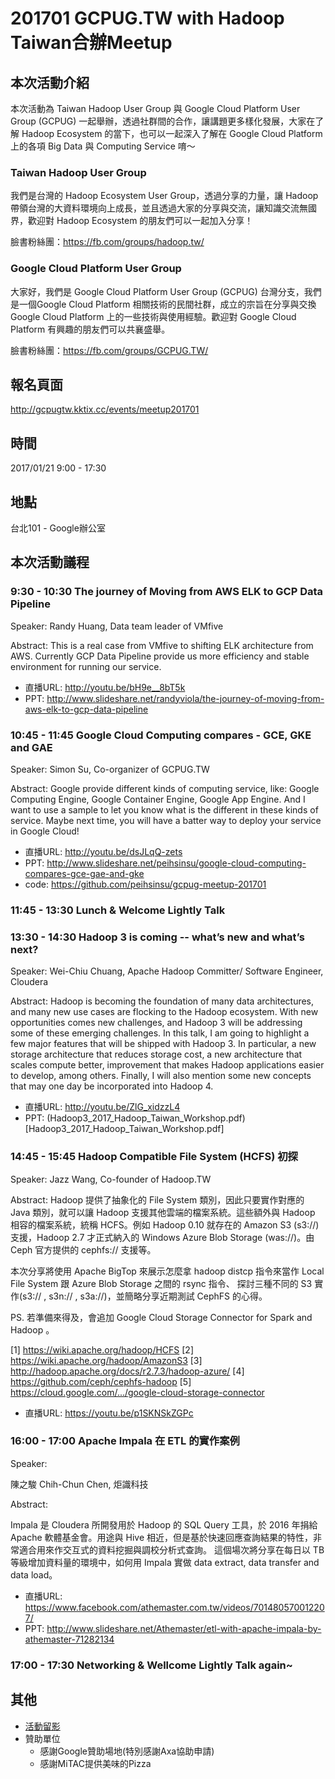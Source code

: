 # 201701 GCPUG.TW with Hadoop Taiwan合辦Meetup

## 本次活動介紹
本次活動為 Taiwan Hadoop User Group 與 Google Cloud Platform User Group (GCPUG) 一起舉辦，透過社群間的合作，讓講題更多樣化發展，大家在了解 Hadoop Ecosystem 的當下，也可以一起深入了解在 Google Cloud Platform 上的各項 Big Data 與 Computing Service 唷～

 
### Taiwan Hadoop User Group
我們是台灣的 Hadoop Ecosystem User Group，透過分享的力量，讓 Hadoop 帶領台灣的大資料環境向上成長，並且透過大家的分享與交流，讓知識交流無國界，歡迎對 Hadoop Ecosystem 的朋友們可以一起加入分享！

臉書粉絲團：https://fb.com/groups/hadoop.tw/

### Google Cloud Platform User Group
大家好，我們是 Google Cloud Platform User Group (GCPUG) 台灣分支，我們是一個Google Cloud Platform 相關技術的民間社群，成立的宗旨在分享與交換 Google Cloud Platform 上的一些技術與使用經驗。歡迎對 Google Cloud Platform 有興趣的朋友們可以共襄盛舉。

臉書粉絲團：https://fb.com/groups/GCPUG.TW/

## 報名頁面

http://gcpugtw.kktix.cc/events/meetup201701

## 時間

2017/01/21 9:00 - 17:30

## 地點

台北101 - Google辦公室 

## 本次活動議程


### 9:30 - 10:30 The journey of Moving from AWS ELK to GCP Data Pipeline
Speaker: 
Randy Huang, Data team leader of VMfive

Abstract:
This is a real case from VMfive to shifting ELK architecture from AWS. Currently GCP Data Pipeline provide us more efficiency and stable environment for running our service. 

* 直播URL: http://youtu.be/bH9e__8bT5k
* PPT: http://www.slideshare.net/randyviola/the-journey-of-moving-from-aws-elk-to-gcp-data-pipeline


### 10:45 - 11:45 Google Cloud Computing compares - GCE, GKE and GAE

Speaker:
Simon Su, Co-organizer of GCPUG.TW

Abstract:
Google provide different kinds of computing service, like: Google Computing Engine, Google Container Engine, Google App Engine. And I want to use a sample to let you know what is the different in these kinds of service. Maybe next time, you will have a batter way to deploy your service in Google Cloud!

* 直播URL: http://youtu.be/dsJLqQ-zets
* PPT: http://www.slideshare.net/peihsinsu/google-cloud-computing-compares-gce-gae-and-gke
* code: https://github.com/peihsinsu/gcpug-meetup-201701

### 11:45 - 13:30 Lunch & Welcome Lightly Talk

### 13:30 - 14:30 Hadoop 3 is coming -- what’s new and what’s next?

Speaker: 
Wei-Chiu Chuang, Apache Hadoop Committer/ Software Engineer, Cloudera

Abstract: 
Hadoop is becoming the foundation of many data architectures, and many new use cases are flocking to the Hadoop ecosystem. With new opportunities comes new challenges, and Hadoop 3 will be addressing some of these emerging challenges.
In this talk, I am going to highlight a few major features that will be shipped with Hadoop 3. In particular, a new storage architecture that reduces storage cost, a new architecture that scales compute better, improvement that makes Hadoop applications easier to develop, among others. Finally, I will also mention some new concepts that may one day be incorporated into Hadoop 4.

* 直播URL: http://youtu.be/ZlG_xidzzL4
* PPT: (Hadoop3_2017_Hadoop_Taiwan_Workshop.pdf)[Hadoop3_2017_Hadoop_Taiwan_Workshop.pdf]

### 14:45 - 15:45 Hadoop Compatible File System (HCFS) 初探

Speaker:
Jazz Wang, Co-founder of Hadoop.TW

Abstract:
Hadoop 提供了抽象化的 File System 類別，因此只要實作對應的 Java 類別，就可以讓 Hadoop 支援其他雲端的檔案系統。這些額外與 Hadoop 相容的檔案系統，統稱 HCFS。例如 Hadoop 0.10 就存在的 Amazon S3 (s3://) 支援，Hadoop 2.7 才正式納入的 Windows Azure Blob Storage (was://)。由 Ceph 官方提供的 cephfs:// 支援等。

本次分享將使用 Apache BigTop 來展示怎麼拿 hadoop distcp 指令來當作 Local File System 跟 Azure Blob Storage 之間的 rsync 指令、 探討三種不同的 S3 實作(s3:// , s3n:// , s3a://)，並簡略分享近期測試 CephFS 的心得。

PS. 若準備來得及，會追加 Google Cloud Storage Connector for Spark and Hadoop 。

[1] https://wiki.apache.org/hadoop/HCFS
[2] https://wiki.apache.org/hadoop/AmazonS3
[3] http://hadoop.apache.org/docs/r2.7.3/hadoop-azure/
[4] https://github.com/ceph/cephfs-hadoop
[5] https://cloud.google.com/.../google-cloud-storage-connector

* 直播URL: https://youtu.be/p1SKNSkZGPc

### 16:00 - 17:00 Apache Impala 在 ETL 的實作案例

Speaker:

陳之駿 Chih-Chun Chen, 炬識科技

Abstract:

Impala 是 Cloudera 所開發用於 Hadoop 的 SQL Query 工具，於 2016 年捐給 Apache 軟體基金會。用途與 Hive 相近，但是基於快速回應查詢結果的特性，非常適合用來作交互式的資料挖掘與調校分析式查詢。
這個場次將分享在每日以 TB 等級增加資料量的環境中，如何用 Impala 實做 data extract, data transfer and data load。

* 直播URL: https://www.facebook.com/athemaster.com.tw/videos/701480570012207/
* PPT: http://www.slideshare.net/Athemaster/etl-with-apache-impala-by-athemaster-71282134

### 17:00 - 17:30 Networking & Wellcome Lightly Talk again~

## 其他

* [活動留影](https://photos.google.com/share/AF1QipOTuBOP6ctVcEQv1HHy_VsMS-58NWU_tZtPaFmojQkWUKVJnrK5xmhjy3hduv-x6A?key=T0E4VFNFTDNlaDZzck9CMkkyaWZRQXNCM2h2c0Fn)
* 贊助單位
	* 感謝Google贊助場地(特別感謝Axa協助申請)
	* 感謝MiTAC提供美味的Pizza

